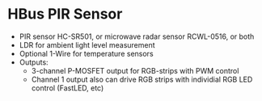  # HBus PIR Sensor
 
   * PIR sensor HC-SR501, or microwave radar sensor RCWL-0516, or both
   * LDR for ambient light level measurement
   * Optional 1-Wire for temperature sensors
   * Outputs:
     * 3-channel P-MOSFET output for RGB-strips with PWM control
     * Channel 1 output also can drive RGB strips with individial RGB LED control (FastLED, etc)
     
   
